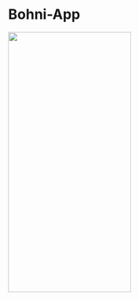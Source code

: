 # Bohni-App

<img src="https://github.com/divijchhabra/Bohni-App/blob/main/bohni.gif" width="250" height="530"/>
